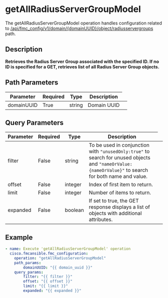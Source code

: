 # getAllRadiusServerGroupModel

The getAllRadiusServerGroupModel operation handles configuration related to [/api/fmc_config/v1/domain/{domainUUID}/object/radiusservergroups](/paths//api/fmc_config/v1/domain/{domain_uuid}/object/radiusservergroups.md) path.&nbsp;
## Description
**Retrieves the Radius Server Group associated with the specified ID. If no ID is specified for a GET, retrieves list of all Radius Server Group objects.**

## Path Parameters
| Parameter | Required | Type | Description |
| --------- | -------- | ---- | ----------- |
| domainUUID | True | string <td colspan=3> Domain UUID |

## Query Parameters
| Parameter | Required | Type | Description |
| --------- | -------- | ---- | ----------- |
| filter | False | string <td colspan=3> To be used in conjunction with <code>"unusedOnly:true"</code> to search for unused objects and <code>"nameOrValue:{nameOrValue}"</code> to search for both name and value. |
| offset | False | integer <td colspan=3> Index of first item to return. |
| limit | False | integer <td colspan=3> Number of items to return. |
| expanded | False | boolean <td colspan=3> If set to true, the GET response displays a list of objects with additional attributes. |

## Example
```yaml
- name: Execute 'getAllRadiusServerGroupModel' operation
  cisco.fmcansible.fmc_configuration:
    operation: "getAllRadiusServerGroupModel"
    path_params:
        domainUUID: "{{ domain_uuid }}"
    query_params:
        filter: "{{ filter }}"
        offset: "{{ offset }}"
        limit: "{{ limit }}"
        expanded: "{{ expanded }}"

```